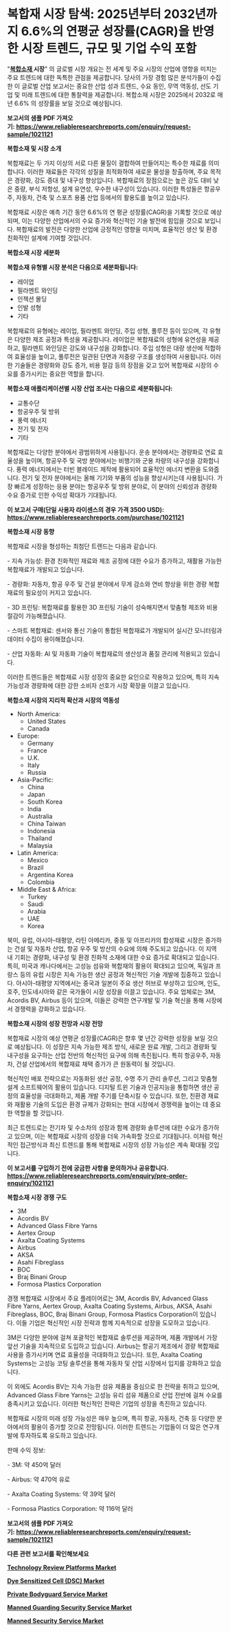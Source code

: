 <p><h1>복합재 시장 탐색: 2025년부터 2032년까지 6.6%의 연평균 성장률(CAGR)을 반영한 시장 트렌드, 규모 및 기업 수익 포함</h1></p><p>"<strong><a href="https://www.reliableresearchreports.com/composites-r1021121?utm_campaign=106&utm_medium=7&utm_source=Github&utm_content=ia&utm_term=12012025&utm_id=composites">복합소재&nbsp;</a></strong><strong>시장</strong>" 의 글로벌 시장 개요는 전 세계 및 주요 시장의 산업에 영향을 미치는 주요 트렌드에 대한 독특한 관점을 제공합니다. 당사의 가장 경험 많은 분석가들이 수집한 이 글로벌 산업 보고서는 중요한 산업 성과 트렌드, 수요 동인, 무역 역동성, 선도 기업 및 미래 트렌드에 대한 통찰력을 제공합니다. 복합소재 시장은 2025에서 2032로 매년 6.6% 의 성장률을 보일 것으로 예상됩니다.&nbsp;</p>
<p><strong>보고서의 샘플 PDF 가져오기:&nbsp;<a href="https://www.reliableresearchreports.com/enquiry/request-sample/1021121?utm_campaign=106&utm_medium=7&utm_source=Github&utm_content=ia&utm_term=12012025&utm_id=composites">https://www.reliableresearchreports.com/enquiry/request-sample/1021121</a></strong></p>
<p><strong>복합소재 및 시장 소개</strong></p>
<p><p>복합재료는 두 가지 이상의 서로 다른 물질이 결합하여 만들어지는 특수한 재료를 의미합니다. 이러한 재료들은 각각의 성질을 최적화하여 새로운 물성을 창출하며, 주요 목적은 경량화, 강도 증대 및 내구성 향상입니다. 복합재료의 장점으로는 높은 강도 대비 낮은 중량, 부식 저항성, 설계 유연성, 우수한 내구성이 있습니다. 이러한 특성들은 항공우주, 자동차, 건축 및 스포츠 용품 산업 등에서의 활용도를 높이고 있습니다. </p><p>복합재료 시장은 예측 기간 동안 6.6%의 연 평균 성장률(CAGR)을 기록할 것으로 예상되며, 이는 다양한 산업에서의 수요 증가와 혁신적인 기술 발전에 힘입을 것으로 보입니다. 복합재료의 발전은 다양한 산업에 긍정적인 영향을 미치며, 효율적인 생산 및 환경 친화적인 설계에 기여할 것입니다.</p></p>
<p><strong>복합소재 시장 세분화</strong></p>
<p><strong>복합소재 유형별 시장 분석은 다음으로 세분화됩니다:</strong></p>
<p><ul><li>레이업</li><li>필라멘트 와인딩</li><li>인젝션 몰딩</li><li>인발 성형</li><li>기타</li></ul></p>
<p><p>복합재료의 유형에는 레이업, 필라멘트 와인딩, 주입 성형, 풀루전 등이 있으며, 각 유형은 다양한 제조 공정과 특성을 제공합니다. 레이업은 복합재료의 성형에 유연성을 제공하고, 필라멘트 와인딩은 강도와 내구성을 강화합니다. 주입 성형은 대량 생산에 적합하여 효율성을 높이고, 풀루전은 일관된 단면과 저중량 구조를 생성하여 사용됩니다. 이러한 기술들은 경량화와 강도 증가, 비용 절감 등의 장점을 갖고 있어 복합재료 시장의 수요를 증가시키는 중요한 역할을 합니다.</p></p>
<p><strong>복합소재 애플리케이션별 시장 산업 조사는 다음으로 세분화됩니다:</strong></p>
<p><ul><li>교통수단</li><li>항공우주 및 방위</li><li>풍력 에너지</li><li>전기 및 전자</li><li>기타</li></ul></p>
<p><p>복합재료는 다양한 분야에서 광범위하게 사용됩니다. 운송 분야에서는 경량화로 연료 효율성을 높이며, 항공우주 및 국방 분야에서는 비행기와 군용 차량의 내구성을 강화합니다. 풍력 에너지에서는 터빈 블레이드 제작에 활용되어 효율적인 에너지 변환을 도와줍니다. 전기 및 전자 분야에서는 올해 기기와 부품의 성능을 향상시키는데 사용됩니다. 가장 빠르게 성장하는 응용 분야는 항공우주 및 방위 분야로, 이 분야의 신뢰성과 경량화 수요 증가로 인한 수익성 확대가 기대됩니다.</p></p>
<p><strong>이 보고서 구매(단일 사용자 라이센스의 경우 가격 3500 USD): <a href="https://www.reliableresearchreports.com/purchase/1021121?utm_campaign=106&utm_medium=7&utm_source=Github&utm_content=ia&utm_term=12012025&utm_id=composites">https://www.reliableresearchreports.com/purchase/1021121</a></strong></p>
<p><strong>복합소재 시장 동향</strong></p>
<p><p>복합재료 시장을 형성하는 최첨단 트렌드는 다음과 같습니다.</p><p>- 지속 가능성: 환경 친화적인 재료와 제조 공정에 대한 수요가 증가하고, 재활용 가능한 복합재료가 개발되고 있습니다.</p><p>- 경량화: 자동차, 항공 우주 및 건설 분야에서 무게 감소와 연비 향상을 위한 경량 복합재료의 필요성이 커지고 있습니다.</p><p>- 3D 프린팅: 복합재료를 활용한 3D 프린팅 기술이 성숙해지면서 맞춤형 제조와 비용 절감이 가능해졌습니다.</p><p>- 스마트 복합재료: 센서와 통신 기술이 통합된 복합재료가 개발되어 실시간 모니터링과 데이터 수집이 용이해졌습니다.</p><p>- 산업 자동화: AI 및 자동화 기술이 복합재료의 생산성과 품질 관리에 적용되고 있습니다.</p><p>이러한 트렌드들은 복합재료 시장 성장의 중요한 요인으로 작용하고 있으며, 특히 지속 가능성과 경량화에 대한 강한 소비자 선호가 시장 확장을 이끌고 있습니다.</p></p>
<p><strong>복합소재 시장의 지리적 확산과 시장의 역동성</strong></p>
<p><ul>
    <li>
        North America:
        <ul>
            <li>United States</li>
            <li>Canada</li>
        </ul>
    </li>
    <li>
        Europe:
        <ul>
            <li>Germany</li>
            <li>France</li>
            <li>U.K.</li>
            <li>Italy</li>
            <li>Russia</li>
        </ul>
    </li>
    <li>
        Asia-Pacific:
        <ul>
            <li>China</li>
            <li>Japan</li>
            <li>South Korea</li>
            <li>India</li>
            <li>Australia</li>
            <li>China Taiwan</li>
            <li>Indonesia</li>
            <li>Thailand</li>
            <li>Malaysia</li>
        </ul>
    </li>
    <li>
        Latin America:
        <ul>
            <li>Mexico</li>
            <li>Brazil</li>
            <li>Argentina Korea</li>
            <li>Colombia</li>
        </ul>
    </li>
    <li>
        Middle East & Africa:
        <ul>
            <li>Turkey</li>
            <li>Saudi</li>
            <li>Arabia</li>
            <li>UAE</li>
            <li>Korea</li>
        </ul>
    </li>
    </ul></p>
<p><p>북미, 유럽, 아시아-태평양, 라틴 아메리카, 중동 및 아프리카의 합성재료 시장은 증가하는 건설 및 자동차 산업, 항공 우주 및 방산의 수요에 의해 주도되고 있습니다. 이 지역 내 기회는 경량화, 내구성 및 환경 친화적 소재에 대한 수요 증가로 확대되고 있습니다. 특히, 미국과 캐나다에서는 고성능 섬유와 복합재의 활용이 확대되고 있으며, 독일과 프랑스 등의 유럽 시장은 지속 가능한 생산 공정과 혁신적인 기술 개발에 집중하고 있습니다. 아시아-태평양 지역에서는 중국과 일본이 주요 생산 허브로 부상하고 있으며, 인도, 호주, 인도네시아와 같은 국가들이 시장 성장을 이끌고 있습니다. 주요 업체로는 3M, Acordis BV, Airbus 등이 있으며, 이들은 강력한 연구개발 및 기술 혁신을 통해 시장에서 경쟁력을 강화하고 있습니다.</p></p>
<p><strong>복합소재 시장의 성장 전망과 시장 전망</strong></p>
<p><p>복합재료 시장의 예상 연평균 성장률(CAGR)은 향후 몇 년간 강력한 성장을 보일 것으로 예상됩니다. 이 성장은 지속 가능한 제조 방식, 새로운 원료 개발, 그리고 경량화 및 내구성을 요구하는 산업 전반의 혁신적인 요구에 의해 촉진됩니다. 특히 항공우주, 자동차, 건설 산업에서의 복합재료 채택 증가가 큰 원동력이 될 것입니다.</p><p>혁신적인 배포 전략으로는 자동화된 생산 공정, 수명 주기 관리 솔루션, 그리고 맞춤형 설계 소프트웨어의 활용이 있습니다. 디지털 트윈 기술과 인공지능을 통합하면 생산 공정의 효율성을 극대화하고, 제품 개발 주기를 단축시킬 수 있습니다. 또한, 친환경 재료와 재활용 기술의 도입은 환경 규제가 강화되는 현대 시장에서 경쟁력을 높이는 데 중요한 역할을 할 것입니다.</p><p>최근 트렌드로는 전기차 및 수소차의 성장과 함께 경량화 솔루션에 대한 수요가 증가하고 있으며, 이는 복합재료 시장의 성장을 더욱 가속화할 것으로 기대됩니다. 이처럼 혁신적인 접근방식과 최신 트렌드를 통해 복합재료 시장의 성장 가능성은 계속 확대될 것입니다.</p></p>
<p><strong>이 보고서를 구입하기 전에 궁금한 사항을 문의하거나 공유합니다. <a href="https://www.reliableresearchreports.com/enquiry/pre-order-enquiry/1021121?utm_campaign=106&utm_medium=7&utm_source=Github&utm_content=ia&utm_term=12012025&utm_id=composites">https://www.reliableresearchreports.com/enquiry/pre-order-enquiry/1021121</a></strong></p>
<p><strong>복합소재 시장 경쟁 구도</strong></p>
<p><ul><li>3M</li><li>Acordis BV</li><li>Advanced Glass Fibre Yarns</li><li>Aertex Group</li><li>Axalta Coating Systems</li><li>Airbus</li><li>AKSA</li><li>Asahi Fibreglass</li><li>BOC</li><li>Braj Binani Group</li><li>Formosa Plastics Corporation</li></ul></p>
<p><p>경쟁 복합재료 시장에서 주요 플레이어로는 3M, Acordis BV, Advanced Glass Fibre Yarns, Aertex Group, Axalta Coating Systems, Airbus, AKSA, Asahi Fibreglass, BOC, Braj Binani Group, Formosa Plastics Corporation이 있습니다. 이들 기업은 혁신적인 시장 전략과 함께 지속적으로 성장을 도모하고 있습니다.</p><p>3M은 다양한 분야에 걸쳐 포괄적인 복합재료 솔루션을 제공하며, 제품 개발에서 가장 앞선 기술을 지속적으로 도입하고 있습니다. Airbus는 항공기 제조에서 경량 복합재료 사용을 증가시키며 연료 효율성을 극대화하고 있습니다. 또한, Axalta Coating Systems는 고성능 코팅 솔루션을 통해 자동차 및 산업 시장에서 입지를 강화하고 있습니다.</p><p>이 외에도 Acordis BV는 지속 가능한 섬유 제품을 중심으로 한 전략을 취하고 있으며, Advanced Glass Fibre Yarns는 고성능 유리 섬유 제품으로 산업 전반에 걸쳐 수요를 충족시키고 있습니다. 이러한 혁신적인 전략은 기업의 성장을 촉진하고 있습니다.</p><p>복합재료 시장의 미래 성장 가능성은 매우 높으며, 특히 항공, 자동차, 건축 등 다양한 분야에서의 활용이 증가할 것으로 전망됩니다. 이러한 트렌드는 기업들이 더 많은 연구개발에 투자하도록 유도하고 있습니다.</p><p>판매 수익 정보:</p><p>- 3M: 약 450억 달러</p><p>- Airbus: 약 470억 유로</p><p>- Axalta Coating Systems: 약 39억 달러</p><p>- Formosa Plastics Corporation: 약 116억 달러</p></p>
<p><strong>보고서의 샘플 PDF 가져오기:&nbsp;<a href="https://www.reliableresearchreports.com/enquiry/request-sample/1021121?utm_campaign=106&utm_medium=7&utm_source=Github&utm_content=ia&utm_term=12012025&utm_id=composites">https://www.reliableresearchreports.com/enquiry/request-sample/1021121</a></strong></p>
<p><strong></strong></p>
<p><strong></strong></p>
<p><strong></strong></p>
<p><strong></strong></p>
<p><strong>다른 관련 보고서를 확인해보세요</strong></p>
<p><strong><p><a href="https://github.com/DixieGrimes/Market-Research-Report-List-1/blob/main/technology-review-platforms-market.md?utm_campaign=106&utm_medium=7&utm_source=Github&utm_content=ia&utm_term=12012025&utm_id=composites">Technology Review Platforms Market</a></p><p><a href="https://github.com/abbislposival/Market-Research-Report-List-1/blob/main/dye-sensitized-cell-dsc-market.md?utm_campaign=106&utm_medium=7&utm_source=Github&utm_content=ia&utm_term=12012025&utm_id=composites">Dye Sensitized Cell (DSC) Market</a></p><p><a href="https://github.com/ParvinKhatun77/Market-Research-Report-List-1/blob/main/private-bodyguard-service-market.md?utm_campaign=106&utm_medium=7&utm_source=Github&utm_content=ia&utm_term=12012025&utm_id=composites">Private Bodyguard Service Market</a></p><p><a href="https://github.com/stephaniwo144/Market-Research-Report-List-1/blob/main/manned-guarding-security-service-market.md?utm_campaign=106&utm_medium=7&utm_source=Github&utm_content=ia&utm_term=12012025&utm_id=composites">Manned Guarding Security Service Market</a></p><p><a href="https://github.com/tanekacalderon743/Market-Research-Report-List-1/blob/main/manned-security-service-market.md?utm_campaign=106&utm_medium=7&utm_source=Github&utm_content=ia&utm_term=12012025&utm_id=composites">Manned Security Service Market</a></p></strong></p>
<p></p>